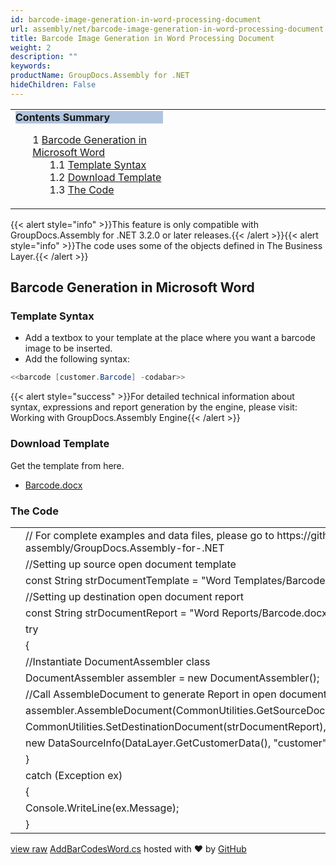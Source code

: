 ```yaml
---
id: barcode-image-generation-in-word-processing-document
url: assembly/net/barcode-image-generation-in-word-processing-document
title: Barcode Image Generation in Word Processing Document
weight: 2
description: ""
keywords: 
productName: GroupDocs.Assembly for .NET
hideChildren: False
---
```

<table class="sectionMacro" border="0" cellpadding="5" cellspacing="0" width="100%"><tbody><tr><td valign="top" width="50%"><div class="panel" style="border-top-width: 1px; border-right-width: 1px; border-bottom-width: 1px; border-left-width: 1px;"><div class="panelHeader" style="border-bottom-width: 1px; background-color: rgb(176, 196, 222);"><b>Contents Summary</b></div><div class="panelContent"><style type="text/css">div.rbtoc1590388625300 { padding-top: 0px; padding-right: 0px; padding-bottom: 0px; padding-left: 0px; }div.rbtoc1590388625300 ul { list-style-type: none; list-style-image: none; margin-left: 0px; }div.rbtoc1590388625300 li { margin-left: 0px; padding-left: 0px; }</style><div class="toc rbtoc1590388625300"><ul class="toc-indentation"><li><span class="TOCOutline">1</span> <a href="#BarcodeImageGenerationinWordProcessingDocument-BarcodeGenerationinMicrosoftWord">Barcode Generation in Microsoft Word</a><ul class="toc-indentation"><li><span class="TOCOutline">1.1</span> <a href="#BarcodeImageGenerationinWordProcessingDocument-TemplateSyntax">Template Syntax</a></li><li><span class="TOCOutline">1.2</span> <a href="#BarcodeImageGenerationinWordProcessingDocument-DownloadTemplate">Download Template</a></li><li><span class="TOCOutline">1.3</span> <a href="#BarcodeImageGenerationinWordProcessingDocument-TheCode">The Code</a></li></ul></li></ul></div></div></div></td><td valign="top">&nbsp;</td></tr></tbody></table>

{{< alert style="info" >}}This feature is only compatible with GroupDocs.Assembly for .NET 3.2.0 or later releases.{{< /alert >}}{{< alert style="info" >}}The code uses some of the objects defined in The Business Layer.{{< /alert >}}

## Barcode Generation in Microsoft Word

### Template Syntax

*   Add a textbox to your template at the place where you want a barcode image to be inserted.
*   Add the following syntax:

```csharp
<<barcode [customer.Barcode] -codabar>>
```

{{< alert style="success" >}}For detailed technical information about syntax, expressions and report generation by the engine, please visit: Working with GroupDocs.Assembly Engine{{< /alert >}}

### Download Template

Get the template from here.

*   [Barcode.docx](https://github.com/groupdocs-assembly/GroupDocs.Assembly-for-.NET/blob/master/Examples/Data/Source/Word%20Templates/Barcode.docx?raw=true)

### The Code

<table class="highlight tab-size js-file-line-container" data-tab-size="8" data-paste-markdown-skip=""><tbody><tr><td id="file-addbarcodesword-cs-L1" class="blob-num js-line-number" data-line-number="1"></td><td id="file-addbarcodesword-cs-LC1" class="blob-code blob-code-inner js-file-line"><span class="pl-c"><span class="pl-c">//</span> For complete examples and data files, please go to https://github.com/groupdocs-assembly/GroupDocs.Assembly-for-.NET</span></td></tr><tr><td id="file-addbarcodesword-cs-L2" class="blob-num js-line-number" data-line-number="2"></td><td id="file-addbarcodesword-cs-LC2" class="blob-code blob-code-inner js-file-line"><span class="pl-c"><span class="pl-c">//</span>Setting up source open document template</span></td></tr><tr><td id="file-addbarcodesword-cs-L3" class="blob-num js-line-number" data-line-number="3"></td><td id="file-addbarcodesword-cs-LC3" class="blob-code blob-code-inner js-file-line"><span class="pl-k">const</span> <span class="pl-en">String</span> <span class="pl-smi">strDocumentTemplate</span> <span class="pl-k">=</span> <span class="pl-s"><span class="pl-pds">"</span>Word Templates/Barcode.docx<span class="pl-pds">"</span></span>;</td></tr><tr><td id="file-addbarcodesword-cs-L4" class="blob-num js-line-number" data-line-number="4"></td><td id="file-addbarcodesword-cs-LC4" class="blob-code blob-code-inner js-file-line"><span class="pl-c"><span class="pl-c">//</span>Setting up destination open document report</span></td></tr><tr><td id="file-addbarcodesword-cs-L5" class="blob-num js-line-number" data-line-number="5"></td><td id="file-addbarcodesword-cs-LC5" class="blob-code blob-code-inner js-file-line"><span class="pl-k">const</span> <span class="pl-en">String</span> <span class="pl-smi">strDocumentReport</span> <span class="pl-k">=</span> <span class="pl-s"><span class="pl-pds">"</span>Word Reports/Barcode.docx<span class="pl-pds">"</span></span>;</td></tr><tr><td id="file-addbarcodesword-cs-L6" class="blob-num js-line-number" data-line-number="6"></td><td id="file-addbarcodesword-cs-LC6" class="blob-code blob-code-inner js-file-line"><span class="pl-k">try</span></td></tr><tr><td id="file-addbarcodesword-cs-L7" class="blob-num js-line-number" data-line-number="7"></td><td id="file-addbarcodesword-cs-LC7" class="blob-code blob-code-inner js-file-line">{</td></tr><tr><td id="file-addbarcodesword-cs-L8" class="blob-num js-line-number" data-line-number="8"></td><td id="file-addbarcodesword-cs-LC8" class="blob-code blob-code-inner js-file-line"><span class="pl-c"><span class="pl-c">//</span>Instantiate DocumentAssembler class</span></td></tr><tr><td id="file-addbarcodesword-cs-L9" class="blob-num js-line-number" data-line-number="9"></td><td id="file-addbarcodesword-cs-LC9" class="blob-code blob-code-inner js-file-line"><span class="pl-en">DocumentAssembler</span> <span class="pl-smi">assembler</span> <span class="pl-k">=</span> <span class="pl-k">new</span> <span class="pl-en">DocumentAssembler</span>();</td></tr><tr><td id="file-addbarcodesword-cs-L10" class="blob-num js-line-number" data-line-number="10"></td><td id="file-addbarcodesword-cs-LC10" class="blob-code blob-code-inner js-file-line"><span class="pl-c"><span class="pl-c">//</span>Call AssembleDocument to generate Report in open document format</span></td></tr><tr><td id="file-addbarcodesword-cs-L11" class="blob-num js-line-number" data-line-number="11"></td><td id="file-addbarcodesword-cs-LC11" class="blob-code blob-code-inner js-file-line"><span class="pl-smi">assembler</span>.<span class="pl-en">AssembleDocument</span>(<span class="pl-smi">CommonUtilities</span>.<span class="pl-en">GetSourceDocument</span>(<span class="pl-smi">strDocumentTemplate</span>),</td></tr><tr><td id="file-addbarcodesword-cs-L12" class="blob-num js-line-number" data-line-number="12"></td><td id="file-addbarcodesword-cs-LC12" class="blob-code blob-code-inner js-file-line"><span class="pl-smi">CommonUtilities</span>.<span class="pl-en">SetDestinationDocument</span>(<span class="pl-smi">strDocumentReport</span>),</td></tr><tr><td id="file-addbarcodesword-cs-L13" class="blob-num js-line-number" data-line-number="13"></td><td id="file-addbarcodesword-cs-LC13" class="blob-code blob-code-inner js-file-line"><span class="pl-k">new</span> <span class="pl-en">DataSourceInfo</span>(<span class="pl-smi">DataLayer</span>.<span class="pl-en">GetCustomerData</span>(), <span class="pl-s"><span class="pl-pds">"</span>customer<span class="pl-pds">"</span></span>));</td></tr><tr><td id="file-addbarcodesword-cs-L14" class="blob-num js-line-number" data-line-number="14"></td><td id="file-addbarcodesword-cs-LC14" class="blob-code blob-code-inner js-file-line">}</td></tr><tr><td id="file-addbarcodesword-cs-L15" class="blob-num js-line-number" data-line-number="15"></td><td id="file-addbarcodesword-cs-LC15" class="blob-code blob-code-inner js-file-line"><span class="pl-k">catch</span> (<span class="pl-en">Exception</span> <span class="pl-smi">ex</span>)</td></tr><tr><td id="file-addbarcodesword-cs-L16" class="blob-num js-line-number" data-line-number="16"></td><td id="file-addbarcodesword-cs-LC16" class="blob-code blob-code-inner js-file-line">{</td></tr><tr><td id="file-addbarcodesword-cs-L17" class="blob-num js-line-number" data-line-number="17"></td><td id="file-addbarcodesword-cs-LC17" class="blob-code blob-code-inner js-file-line"><span class="pl-smi">Console</span>.<span class="pl-en">WriteLine</span>(<span class="pl-smi">ex</span>.<span class="pl-smi">Message</span>);</td></tr><tr><td id="file-addbarcodesword-cs-L18" class="blob-num js-line-number" data-line-number="18"></td><td id="file-addbarcodesword-cs-LC18" class="blob-code blob-code-inner js-file-line">}</td></tr></tbody></table>

[view raw](https://gist.github.com/GroupDocsGists/0d42e27e26b1798117e9885319c8676b/raw/b750a2b07c68b0fe14e38fcb8bda15c33db1b801/AddBarCodesWord.cs) [AddBarCodesWord.cs](https://gist.github.com/GroupDocsGists/0d42e27e26b1798117e9885319c8676b#file-addbarcodesword-cs) hosted with ❤ by [GitHub](https://github.com)
